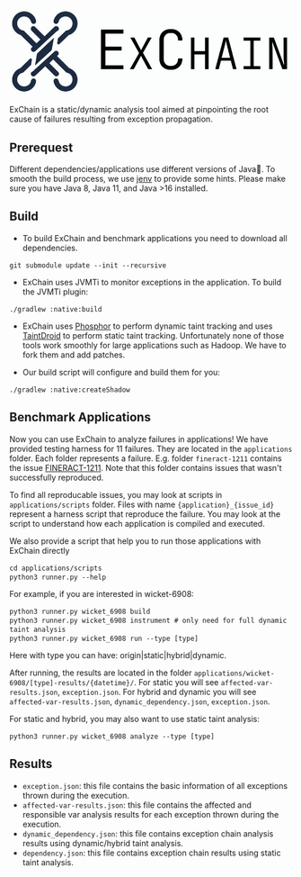 ![](./figs/ExChain.png)

ExChain is a static/dynamic analysis tool aimed at pinpointing the root cause of failures resulting from exception propagation.

## Prerequest

Different dependencies/applications use different versions of Java🤯. To smooth the build process,
we use [jenv](https://www.jenv.be/) to provide some hints.  Please make sure you have Java 8, Java 11, and Java >16 installed.


## Build

- To build ExChain and benchmark applications you need to download all dependencies.

```
git submodule update --init --recursive
```

- ExChain uses JVMTi to monitor exceptions in the application. To build the JVMTi plugin:


```
./gradlew :native:build
```

- ExChain uses [Phosphor](https://github.com/gmu-swe/phosphor) to perform dynamic taint tracking and uses [TaintDroid](https://github.com/secure-software-engineering/FlowDroid)
to perform static taint tracking. Unfortunately none of those tools work smoothly for large applications such as Hadoop.
We have to fork them and add patches.

- Our build script will configure and build them for you:


```
./gradlew :native:createShadow
```

## Benchmark Applications

Now you can use ExChain to analyze failures in applications! We have provided testing harness for 11 failures. They are located in the `applications` folder. Each folder represents a
failure. E.g. folder `fineract-1211` contains the issue [FINERACT-1211](https://issues.apache.org/jira/browse/FINERACT-1211). Note that this folder contains issues that wasn't successfully
reproduced.

To find all reproducable issues, you may look at scripts in `applications/scripts` folder. Files with name `{application}_{issue_id}` represent a harness script that reproduce the failure. You
may look at the script to understand how each application is compiled and executed.

We also provide a script that help you to run those applications with ExChain directly

```
cd applications/scripts
python3 runner.py --help
```

For example, if you are interested in wicket-6908:

```
python3 runner.py wicket_6908 build
python3 runner.py wicket_6908 instrument # only need for full dynamic taint analysis
python3 runner.py wicket_6908 run --type [type]
```

Here with type you can have: origin|static|hybrid|dynamic.

After running, the results are located in the folder `applications/wicket-6908/[type]-results/{datetime}/`. For static you will see `affected-var-results.json`, `exception.json`. For hybrid and dynamic you will see `affected-var-results.json`, `dynamic_dependency.json`, `exception.json`.

For static and hybrid, you may also want to use static taint analysis:

```
python3 runner.py wicket_6908 analyze --type [type]
```

## Results

- `exception.json`: this file contains the basic information of all exceptions thrown during the execution.
- `affected-var-results.json`: this file contains the affected and responsible var analysis results for each exception thrown during the execution.
- `dynamic_dependency.json`: this file contains exception chain analysis results using dynamic/hybrid taint analysis.
- `dependency.json`: this file contains exception chain results using static taint analysis.
